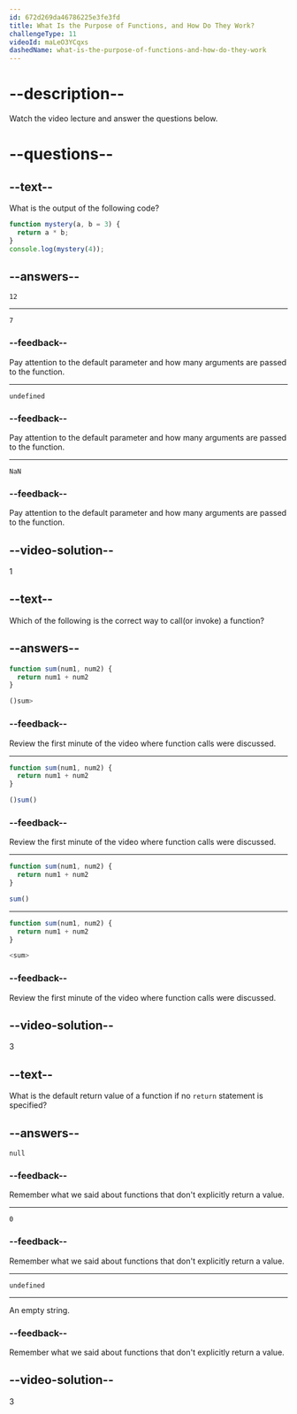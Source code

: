 ```yaml
---
id: 672d269da46786225e3fe3fd
title: What Is the Purpose of Functions, and How Do They Work?
challengeType: 11
videoId: maLeO3YCqxs
dashedName: what-is-the-purpose-of-functions-and-how-do-they-work
---
```


# --description--

Watch the video lecture and answer the questions below.

# --questions--

## --text--

What is the output of the following code?

```js
function mystery(a, b = 3) {
  return a * b;
}
console.log(mystery(4));
```

## --answers--

`12`

---

`7`

### --feedback--

Pay attention to the default parameter and how many arguments are passed to the function.

---

`undefined`

### --feedback--

Pay attention to the default parameter and how many arguments are passed to the function.

---

`NaN`

### --feedback--

Pay attention to the default parameter and how many arguments are passed to the function.

## --video-solution--

1

## --text--

Which of the following is the correct way to call(or invoke) a function?

## --answers--

```js
function sum(num1, num2) {
  return num1 + num2
}

()sum>
```

### --feedback--

Review the first minute of the video where function calls were discussed.

---

```js
function sum(num1, num2) {
  return num1 + num2
}

()sum()
```

### --feedback--

Review the first minute of the video where function calls were discussed.

---

```js
function sum(num1, num2) {
  return num1 + num2
}

sum()
```

---

```js
function sum(num1, num2) {
  return num1 + num2
}

<sum>
```

### --feedback--

Review the first minute of the video where function calls were discussed.

## --video-solution--

3

## --text--

What is the default return value of a function if no `return` statement is specified?

## --answers--

`null`

### --feedback--

Remember what we said about functions that don't explicitly return a value.

---

`0`

### --feedback--

Remember what we said about functions that don't explicitly return a value.

---

`undefined`

---

An empty string.

### --feedback--

Remember what we said about functions that don't explicitly return a value.

## --video-solution--

3
